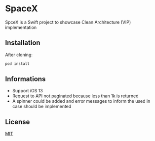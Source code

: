 # SpaceX

SpceX is a Swift project to showcase Clean Architecture (VIP) implementation

## Installation

After cloning: 

```bash
pod install
```

## Informations

* Support iOS 13
* Request to API not paginated because less than 1k is returned
* A spinner could be added and error messages to inform the used in case should be implemented


## License
[MIT](https://choosealicense.com/licenses/mit/)
